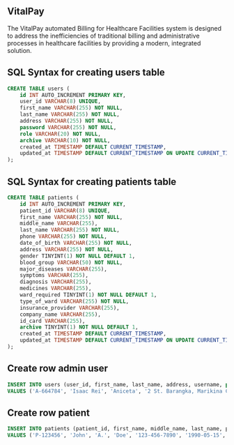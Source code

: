 ## VitalPay

The VitalPay automated Billing for Healthcare Facilities system is designed to address the inefficiencies of traditional billing and administrative processes in healthcare facilities by providing a modern, integrated solution.

## SQL Syntax for creating users table

```sql
CREATE TABLE users (
    id INT AUTO_INCREMENT PRIMARY KEY,
    user_id VARCHAR(8) UNIQUE,
    first_name VARCHAR(255) NOT NULL,
    last_name VARCHAR(255) NOT NULL,
    address VARCHAR(255) NOT NULL,
    password VARCHAR(255) NOT NULL,
    role VARCHAR(20) NOT NULL,
    archive VARCHAR(10) NOT NULL,
    created_at TIMESTAMP DEFAULT CURRENT_TIMESTAMP,
    updated_at TIMESTAMP DEFAULT CURRENT_TIMESTAMP ON UPDATE CURRENT_TIMESTAMP
);
```

## SQL Syntax for creating patients table

```sql
CREATE TABLE patients (
    id INT AUTO_INCREMENT PRIMARY KEY,
    patient_id VARCHAR(8) UNIQUE,
    first_name VARCHAR(255) NOT NULL,
    middle_name VARCHAR(255),
    last_name VARCHAR(255) NOT NULL,
    phone VARCHAR(255) NOT NULL,
    date_of_birth VARCHAR(255) NOT NULL,
    address VARCHAR(255) NOT NULL,
    gender TINYINT(1) NOT NULL DEFAULT 1,
    blood_group VARCHAR(50) NOT NULL,
    major_diseases VARCHAR(255),
    symptoms VARCHAR(255),
    diagnosis VARCHAR(255),
    medicines VARCHAR(255),
    ward_required TINYINT(1) NOT NULL DEFAULT 1,
    type_of_ward VARCHAR(255) NOT NULL,
    insurance_provider VARCHAR(255),
    company_name VARCHAR(255),
    id_card VARCHAR(255),
    archive TINYINT(1) NOT NULL DEFAULT 1,
    created_at TIMESTAMP DEFAULT CURRENT_TIMESTAMP,
    updated_at TIMESTAMP DEFAULT CURRENT_TIMESTAMP ON UPDATE CURRENT_TIMESTAMP
);
```

## Create row admin user

```sql
INSERT INTO users (user_id, first_name, last_name, address, username, password, role, archive)
VALUES ('A-664784', 'Isaac Rei', 'Aniceta', '2 St. Barangka, Marikina City', 'admin123', 'Admin', 'no');
```

## Create row patient

```sql
INSERT INTO patients (patient_id, first_name, middle_name, last_name, phone, date_of_birth, address, gender, blood_group, major_diseases, symptoms, diagnosis, medicines, ward_required, type_of_ward, insurance_provider, company_name, id_card, archive) 
VALUES ('P-123456', 'John', 'A.', 'Doe', '123-456-7890', '1990-05-15', '123 Elm Street', 1, 'O+', 'Hypertension', 'Headache, Fatigue', 'Migraine', 'Paracetamol, Ibuprofen', 1, 'General Ward', 'HealthCare Inc.', 'Global Tech Solutions', 'ID12345678', 0);
```